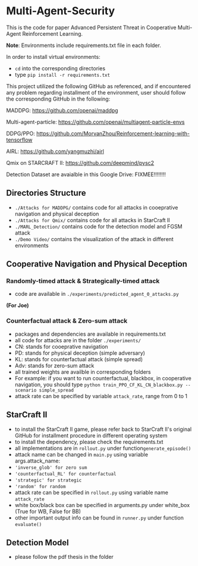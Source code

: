 # Multi-Agent-Security
This is the code for paper Advanced Persistent Threat in Cooperative Multi-Agent Reinforcement Learning. 

**Note**: Environments include requirements.txt file in each folder. 

In order to install virtual environments:

- `cd` into the corresponding directories 
- type `pip install -r requirements.txt`

This project utilized the following GitHub as referenced, and if encountered any problem regarding installment of the environment, user should follow the corresponding GitHub in the following: 

MADDPG: https://github.com/openai/maddpg

Multi-agent-particle: https://github.com/openai/multiagent-particle-envs

DDPG/PPO: https://github.com/MorvanZhou/Reinforcement-learning-with-tensorflow

AIRL: https://github.com/yangmuzhi/airl

Qmix on STARCRAFT II: https://github.com/deepmind/pysc2

Detection Dataset are avaialble in this Google Drive: FIXMEE!!!!!!!!

## Directories Structure
- `./Attacks for MADDPG/` contains code for all attacks in cooeprative navigation and physical deception
- `./Attacks for Qmix/` contains code for all attacks in StarCraft II
- `./MARL_Detection/` contains code for the detection model and FGSM attack
- `./Demo Video/` contains the visualization of the attack in different environments

## Cooperative Navigation and Physical Deception
### Randomly-timed attack & Strategically-timed attack
- code are available in `./experiments/predicted_agent_0_attacks.py`

**(For Joe)**

### Counterfactual attack & Zero-sum attack
- packages and dependencies are available in requirements.txt
- all code for attacks are in the folder `./experiments/`
- CN: stands for cooeprative navigation
- PD: stands for physical deception (simple adversary)
- KL: stands for counterfactual attack (simple spread)
- Adv: stands for zero-sum attack
- all trained weights are availble in corresponding folders
- For example: if you want to run counterfactual, blackbox, in cooperative navigation, you should type
`python train_PPO_CF_KL_CN_blackbox.py --scenario simple_spread`
- attack rate can be specified by variable `attack_rate`, range from 0 to 1

## StarCraft II
- to install the StarCraft II game, please refer back to StarCraft II's original GitHub for installment procedure in different operating system
- to install the dependency, please check the requirements.txt
- all implementations are in `rollout.py` under function`generate_episode()`
- attack name can be changed in `main.py` using variable args.attack_name:
- `'inverse_glob' for zero sum`
- `'counterfactual_RL' for counterfactual`
- `'strategic' for strategic`
- `'random' for random`
- attack rate can be specified in `rollout.py` using variable name `attack_rate`
- white box/black box can be specified in arguments.py under white_box (True for WB, False for BB)
- other important output info can be found in `runner.py` under function `evaluate()`

## Detection Model
- please follow the pdf thesis in the folder 
